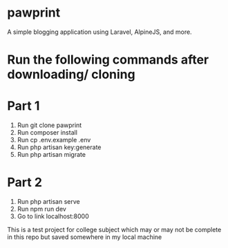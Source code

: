 # pawprint
A simple blogging application using Laravel, AlpineJS, and more.

# Run the following commands after downloading/ cloning
# Part 1
<ol>
  <li>Run git clone pawprint</li>
  <li>Run composer install</li>
  <li>Run cp .env.example .env</li>
  <li>Run php artisan key:generate</li>
  <li>Run php artisan migrate</li>
</ol>

# Part 2
<ol>
  <li>Run php artisan serve</li>
  <li>Run npm run dev</li>
  <li>Go to link localhost:8000</li>
</ol>

This is a test project for college subject which may or may not be complete in this repo but saved somewhere in my local machine
